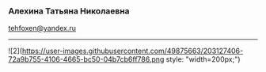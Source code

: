 
### Алехина Татьяна Николаевна
tehfoxen@yandex.ru

***





![2](https://user-images.githubusercontent.com/49875663/203127406-72a9b755-4106-4665-bc50-04b7cb6ff786.png style: "width=200px;")
